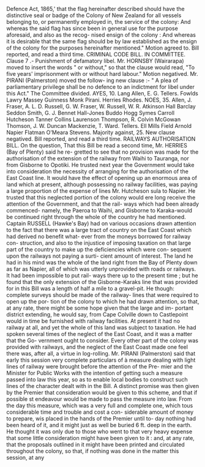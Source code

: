 Defence Act, 1865,' that the flag hereinafter described should have the distinctive seal or badge of the Colony of New Zealand for all vessels belonging to, or permanently employed in, the service of the colony: And whereas the said flag has since been in general use for the purpose aforesaid, and also as the recog- nised ensign of the colony : And whereas it is desirable that the same flag should be by law established as the ensign of the colony for the purposes hereinafter mentioned." Motion agreed to. Bill reported, and read a third time. CRIMINAL CODE BILL. IN COMMITTEE. Clause 7 .- Punishment of defamatory libel. Mr. HORNSBY (Wairarapa) moved to insert the words " or without," so that the clause would read, "To five years' imprisonment with or without hard labour." Motion negatived. Mr. PIRANI (Palmerston) moved the follow- ing new clause :- " A plea of parliamentary privilege shall be no defence to an indictment for libel under this Act." The Committee divided. AYES, 10. Lang Allen, E. G. Tellers. Fowlds Lawry Massey Guinness Monk Pirani. Herries Rhodes. NOES, 35. Allen, J. Fraser, A. L. D. Russell, G. W. Fraser, W. Russell, W. R. Atkinson Hall Barclay Seddon Smith, G. J. Bennet Hall-Jones Buddo Hogg Symes Carroll Hutcheson Tanner Collins Laurenson Thompson, R. Colvin McGowan Thomson, J. W. Duncan Mackenzie, T. Ward. Tellers. Ell Mills Field Arnold Napier Flatman O'Meara Stevens. Majority against, 25. New clause negatived. Bill reported, and read a third time. RAILWAYS AUTHORISATION BILL. On the question, That this Bill be read a second time, Mr. HERRIES (Bay of Plenty) said he re- gretted to see that no provision was made for the authorisation of the extension of the railway from Waihi to Tauranga, nor from Gisborne to Opotiki. He trusted next year the Government would take into consideration the necessity of arranging for the authorisation of the East Coast line. It would have the effect of opening up an enormous area of land which at present, although possessing no railway facilities, was paying a large proportion of the expense of lines Mr. Hutcheson sula to Napier. He trusted that this neglected portion of the colony would ere long receive the attention of the Government, and that the rail- ways which had been already commenced- namely, the Paeroa to Waihi, and Gisborne to Karaka-would be continued right through the whole of the country he had mentioned. Captain RUSSELL (Hawke's Bay) had on various occasions drawn attention to the fact that there was a large tract of country on the East Coast which had derived no benefit what- ever from the moneys borrowed for railway con- struction, and also to the injustice of imposing taxation on that large part of the country to make up the deficiencies which were con- sequent upon the railways not paying a surti- cient amount of interest. The land he had in his mind was the whole of the land right from the Bay of Plenty down as far as Napier, all of which was utterly unprovided with roads or railways. It had been impossible to put rail- ways there up to the present time ; but he found that the only extension of the Gisborne-Karaks line that was provided for in this Bill was a length of half a mile to a gravel-pit. He though: complete surveys should be made of the railway- lines that were required to open up the por- tion of the colony to which he had drawn attention, so that, at any rate, there might be some hope given that the large and im- portant district extending, he would say, from Cape Colville down to Castlepoint would in time be furnished with railway facilities. At present it had no railway at all, and yet the whole of this land was subject to taxation. He had spoken several times of the neglect of the East Coast, and it was a matter that the Go- vernment ought to consider. Every other part of the colony was provided with railways, and the neglect of the East Coast made one feel there was, after all, a virtue in log-rolling. Mr. PIRANI (Palmerston) said that early this session very complete particulars of à measure dealing with light lines of railway were brought before the attention of the Pre- mier and the Minister for Public Works with the intention of getting such a measure passed into law this year, so as to enable local bodies to construct such lines of the character dealt with in the Bill. A distinct promise was then given by the Premier that consideration would be given to this scheme, and that if possible st endeavour would be made to pass the measure into law. From the day this measure, which was a very full and complete one, which tous considerable time and trouble and cost a con- siderable amount of money to prepare, wis placed in the hands of the Premier until to- day nothing had been heard of it, and it might just as well be buried 6 ft. deep in the earth. He thought it was only due to those who went to that very heavy expense that some little consideration might have been given to it : and, at any rate, that the proposals outlined in it might have been printed and circulated throughout the colony, so that, if nothing was done in the matter this session, at any 